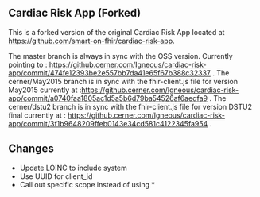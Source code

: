 ## Cardiac Risk App (Forked)

This is a forked version of the original Cardiac Risk App located at https://github.com/smart-on-fhir/cardiac-risk-app.

The master branch is always in sync with the OSS version. Currently pointing to : https://github.cerner.com/Igneous/cardiac-risk-app/commit/474fe12393be2e557bb7da41e65f67b388c32337 .
The cerner/May2015 branch is in sync with the fhir-client.js file for version May2015 currently at :https://github.cerner.com/Igneous/cardiac-risk-app/commit/a0740faa1805ac1d5a5b6d79ba54526af6aedfa9 .
The cerner/dstu2 branch is in sync with the fhir-client.js file for version DSTU2 final currently at : https://github.cerner.com/Igneous/cardiac-risk-app/commit/3f1b9648209ffeb0143e34cd581c4122345fa954 .



## Changes

- Update LOINC to include system
- Use UUID for client_id
- Call out specific scope instead of using *
